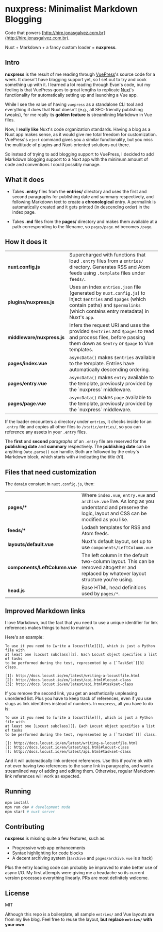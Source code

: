 # nuxpress: Minimalist Markdown Blogging

Code that powers [http://hire.jonasgalvez.com.br](http://hire.jonasgalvez.com.br).

Nuxt + Markdown + a fancy custom loader = **nuxpress**.

## Intro

**nuxpress** is the result of me reading through [VuePress][1]'s source code for
a week. It doesn't have blogging support yet, so I set out to try and cook 
something up with it. I learned a lot reading through Evan's code, but my 
feeling is that VuePress goes to great lengths to replicate [Nuxt][2]'s 
functionality for automatically setting up and launching a Vue app.

[1]: https://vuepress.vuejs.org/
[2]: http://nuxtjs.org/

While I see the value of having `vuepress` as a standalone CLI tool and 
everything it does that Nuxt doesn't (e.g., all SEO-friendly publishing tweaks), 
for me really its **golden feature** is streamlining Markdown in Vue files.

Now, I **really like** Nuxt's code organization standards. Having a blog as
a Nuxt app makes sense, as it would give me total freedom for customization.
VuePress's `eject` command gives you a similar functionality, but you miss
the multitude of plugins and Nuxt-oriented solutions out there.

So instead of trying to add blogging support to VuePress, I decided to add 
Markdown blogging support to a Nuxt app with the minimum amount of code 
and conventions I could possibly manage.

## What it does

- Takes **.entry** files from the **entries/** directory and uses the first and 
second paragraphs for publishing date and summary respectively, and following 
Markdown text to create a **chronological** entry. A permalink is automatically 
created and it gets printed (in descending order) in the index page.

- Takes **.md** files from the **pages/** directory and makes them available
at a path corresponding to the filename, so `pages/page.md` becomes `/page`.

## How it does it

<table>
<tr>
<td><b>nuxt.config.js</b></td>
<td>Supercharged with functions that load <code>.entry</code> files from a 
<code>entries/</code> directory. Generates RSS and Atom feeds using
<code>.template</code> files under <code>feeds/</code>.</td>
</tr>
<tr>
<td><b>plugins/nuxpress.js</b></td>
<td>Uses an index <code>entries.json</code> file (generated by 
<code>nuxt.config.js</code>) to inject <code>$entries</code> and 
<code>$pages</code> (which contain paths) and <code>$permalinks</code> (which
contains entry metadata) in Nuxt's <code>app</code>.</td>
</tr>
<tr>
<td><b>middleware/nuxpress.js</b></td>
<td>Infers the request URI and uses the provided <code>$entries</code> and 
<code>$pages</code> to read and process files, before passing them down as
<code>$entry</code> or <code>$page</code> to Vue templates.</td>
</tr>
<tr>
<td><b>pages/index.vue</b></td>
<td><code>asyncData()</code> makes <code>$entries</code> available to 
the template. Entries have automatically descending ordering.</td>
</tr>
<tr>
<td><b>pages/entry.vue</b></td>
<td><code>asyncData()</code> makes <code>entry</code> available to 
the template, previously provided by the `nuxpress` middleware.</td>
</tr>
<tr>
<td><b>pages/page.vue</b></td>
<td><code>asyncData()</code> makes <code>page</code> available to 
the template, previously provided by the `nuxpress` middleware.</td>
</tr>
</table>

If the loader encounters a directory under `entries`, it checks inside for an
`.entry` file and copies all other files to `/static/entries/`, so you can 
reference any assets in your `.entry` files.

The **first** and **second** _paragraphs_ of an `.entry` file are reserved
for the **publishing date** and **summary** respectively. The **publishing 
date** can be anything `Date.parse()` can handle. Both are followed by the
entry's Markdown block, which starts with `#` indicating the title (h1).

## Files that need customization

The `domain` constant in `nuxt.config.js`, then:

<table>
<tr>
<td><b>pages/*</b></td>
<td>Where <code>index.vue</code>, <code>entry.vue</code> and 
<code>archive.vue</code> live. As long as you understand and preserve the logic,
layout and CSS can be modified as you like.</td>
</tr>
<tr>
<td><b>feeds/*</b></td>
<td>Lodash templates for RSS and Atom feeds.</td>
</tr>
<tr>
<td><b>layouts/default.vue</b></td>
<td>Nuxt's default layout, set up to use <code>components/LeftColumn.vue</code></td>
</tr>
<tr>
<td><b>components/LeftColumn.vue</b></td>
<td>The left column in the default two-column layout. This can be removed 
altogether and replaced by whatever layout structure you're using.</td>
</tr>
<tr>
<td><b>head.js</b></td>
<td>Base HTML head definitions used by <code>pages/*</code>.</td>
</tr>
</table>

## Improved Markdown links

I love Markdown, but the fact that you need to use a unique identifier for 
link references makes things to hard to maintain.

Here's an example:

```
To use it you need to [write a locustfile][1], which is just a Python file with
at least one [Locust subclass][2]. Each Locust object specifies a list of tasks
to be performed during the test, represented by a [`TaskSet`][3] class.

[1]: http://docs.locust.io/en/latest/writing-a-locustfile.html
[2]: http://docs.locust.io/en/latest/api.html#locust-class
[3]: http://docs.locust.io/en/latest/api.html#taskset-class
```

If you remove the second link, you get an aesthetically unpleasing unordered 
list. Plus you have to keep track of references, even if you use slugs as link 
identifiers instead of numbers. In `nuxpress`, all you have to do is:

```
To use it you need to [write a locustfile][], which is just a Python file with
at least one [Locust subclass][]. Each Locust object specifies a list of tasks
to be performed during the test, represented by a [`TaskSet`][] class.

[]: http://docs.locust.io/en/latest/writing-a-locustfile.html
[]: http://docs.locust.io/en/latest/api.html#locust-class
[]: http://docs.locust.io/en/latest/api.html#taskset-class
```

And it will automatically link ordered references. Use this if you're ok with
not ever having two references to the same link in paragraphs, and want a 
streamlined way of adding and editing them. Otherwise, regular Markdown link
references will work as expected.

## Running

```sh
npm install
npm run dev # development mode
npm start # nuxt server
```

## Contributing

**nuxpress** is missing quite a few features, such as:

- Progressive web app enhancements
- Syntax highlighting for code blocks
- A decent archiving system (`$archive` and `pages/archive.vue` is a hack)

Plus the entry loading code can probably be improved to make better use of
async I/O. My first attempts were giving me a headache so its current version
processes everything linearly. PRs are most definitely welcome.

## License

MIT

Although this repo is a boilerplate, all sample `entries/` and Vue layouts are 
from my live blog. Feel free to reuse the layout, **but replace `entries/` with
your own**.